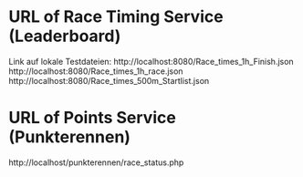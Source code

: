 
# URL of Race Timing Service (Leaderboard)

Link auf lokale Testdateien:
http://localhost:8080/Race_times_1h_Finish.json
http://localhost:8080/Race_times_1h_race.json
http://localhost:8080/Race_times_500m_Startlist.json

# URL of Points Service (Punkterennen)

http://localhost/punkterennen/race_status.php

